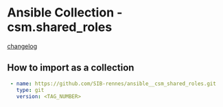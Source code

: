 # Ansible Collection - csm.shared_roles

[changelog](./CHANGELOG.md)

## How to import as a collection

```yaml
 - name: https://github.com/SIB-rennes/ansible__csm_shared_roles.git
   type: git
   version: <TAG_NUMBER>
```
